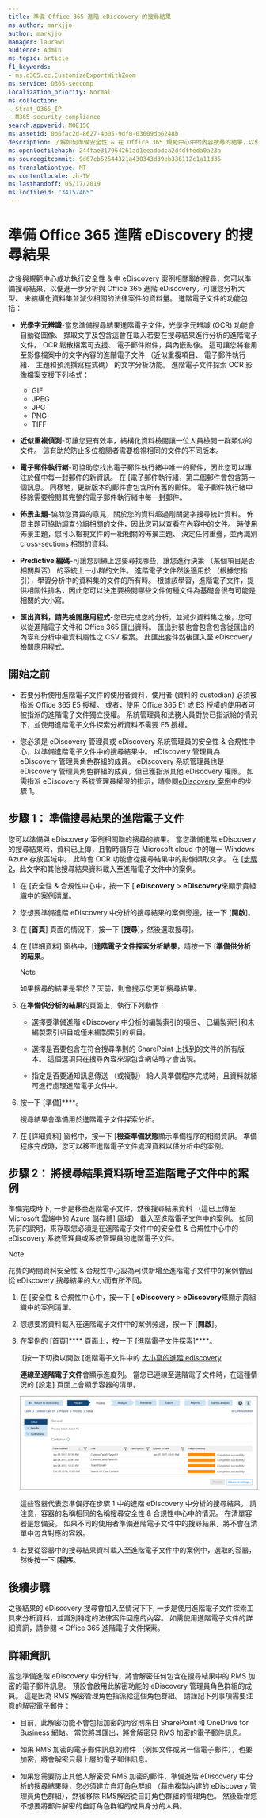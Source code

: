 ```yaml
---
title: 準備 Office 365 進階 eDiscovery 的搜尋結果
ms.author: markjjo
author: markjjo
manager: laurawi
audience: Admin
ms.topic: article
f1_keywords:
- ms.o365.cc.CustomizeExportWithZoom
ms.service: O365-seccomp
localization_priority: Normal
ms.collection:
- Strat_O365_IP
- M365-security-compliance
search.appverid: MOE150
ms.assetid: 0b6fac2d-8627-4b05-9df0-03609db6248b
description: 了解如何準備安全性 & 在 Office 365 規範中心中的內容搜尋的結果，以便進一步分析使用進階電子文件探索工具。
ms.openlocfilehash: 244fae317964261ad1eeadbdca2d4dffeda0a23a
ms.sourcegitcommit: 9d67cb52544321a430343d39eb336112c1a11d35
ms.translationtype: MT
ms.contentlocale: zh-TW
ms.lasthandoff: 05/17/2019
ms.locfileid: "34157465"
---
```

# <a name="prepare-search-results-for-office-365-advanced-ediscovery"></a>準備 Office 365 進階 eDiscovery 的搜尋結果

之後與規範中心成功執行安全性 & 中 eDiscovery 案例相關聯的搜尋，您可以準備搜尋結果，以便進一步分析與 Office 365 進階 eDiscovery，可讓您分析大型、 未結構化資料集並減少相關的法律案件的資料量。 進階電子文件的功能包括：
  
- **光學字元辨識**-當您準備搜尋結果進階電子文件，光學字元辨識 (OCR) 功能會自動從圖像、 擷取文字及包含這會在載入若要在搜尋結果進行分析的進階電子文件。 OCR 鬆散檔案可支援、 電子郵件附件，與內嵌影像。 這可讓您將套用至影像檔案中的文字內容的進階電子文件 （近似重複項目、 電子郵件執行緒、 主題和預測撰寫程式碼） 的文字分析功能。 進階電子文件探索 OCR 影像檔案支援下列格式：

    - GIF
    - JPEG
    - JPG
    - PNG
    - TIFF
    
- **近似重複偵測**-可讓您更有效率，結構化資料檢閱讓一位人員檢閱一群類似的文件。 這有助於防止多位檢閱者需要檢視相同的文件的不同版本。 
    
- **電子郵件執行緒**-可協助您找出電子郵件執行緒中唯一的郵件，因此您可以專注於僅中每一封郵件的新資訊。 在 [電子郵件執行緒，第二個郵件會包含第一個訊息。 同樣地，更新版本的郵件會包含所有舊的郵件。 電子郵件執行緒中移除需要檢閱其完整的電子郵件執行緒中每一封郵件。 
    
- **佈景主題**-協助您寶貴的意見，關於您的資料超過剛關鍵字搜尋統計資料。 佈景主題可協助調查分組相關的文件，因此您可以查看在內容中的文件。 時使用佈景主題，您可以檢視文件的一組相關的佈景主題、 決定任何重疊，並再識別 cross-sections 相關的資料。 
    
- **Predictive 編碼**-可讓您訓練上您要尋找哪些，讓您進行決策 （某個項目是否相關與否） 的系統上一小群的文件。 進階電子文件然後適用於 （根據您指引），學習分析中的資料集的文件的所有時。 根據該學習，進階電子文件，提供相關性排名，因此您可以決定要檢閱哪些文件何種文件為基礎會很有可能是相關的大小寫。 
    
- **匯出資料，請先檢閱應用程式**-您已完成您的分析，並減少資料集之後，您可以從進階電子文件和 Office 365 匯出資料。 匯出封裝也會包含包含從匯出的內容和分析中繼資料屬性之 CSV 檔案。 此匯出套件然後匯入至 eDiscovery 檢閱應用程式。 
    
## <a name="before-you-begin"></a>開始之前

- 若要分析使用進階電子文件的使用者資料，使用者 (資料的 custodian) 必須被指派 Office 365 E5 授權。 或者，使用 Office 365 E1 或 E3 授權的使用者可被指派的進階電子文件獨立授權。 系統管理員和法務人員對於已指派給的情況下，並使用進階電子文件探索分析資料不需要 E5 授權。 
    
- 您必須是 eDiscovery 管理員或 eDiscovery 系統管理員的安全性 & 合規性中心，以準備進階電子文件中的搜尋結果中。 eDiscovery 管理員為 eDiscovery 管理員角色群組的成員。 eDiscovery 系統管理員也是 eDiscovery 管理員角色群組的成員，但已獲指派其他 eDiscovery 權限。 如需指派 eDiscovery 系統管理員權限的指示，請參閱[eDiscovery 案例](ediscovery-cases.md#step-1-assign-ediscovery-permissions-to-potential-case-members)中的步驟 1。
    
## <a name="step-1-prepare-search-results-for-advanced-ediscovery"></a>步驟 1： 準備搜尋結果的進階電子文件

您可以準備與 eDiscovery 案例相關聯的搜尋的結果。 當您準備進階 eDiscovery 的搜尋結果時，資料已上傳，且暫時儲存在 Microsoft cloud 中的唯一 Windows Azure 存放區域中。 此時會 OCR 功能會從搜尋結果中的影像擷取文字。 在 [[步驟 2](#step-2-add-the-search-results-data-to-the-case-in-advanced-ediscovery)，此文字和其他搜尋結果資料載入至進階電子文件中的案例。
  
1. 在 [安全性 & 合規性中心中，按一下 [ **eDiscovery** \> **eDiscovery**來顯示貴組織中的案例清單。 
    
2. 您想要準備進階 eDiscovery 中分析的搜尋結果的案例旁邊，按一下 [**開啟**]。 
    
3. 在 [**首頁**] 頁面的情況下，按一下 [**搜尋**]，然後選取搜尋]。
    
4. 在 [詳細資料] 窗格中，[**進階電子文件探索分析結果**，請按一下 [**準備供分析的結果**。
    
    > [!NOTE]
    > 如果搜尋的結果是早於 7 天前，則會提示您更新搜尋結果。 
  
5. 在**準備供分析的結果**的頁面上，執行下列動作︰  
    
    - 選擇要準備進階 eDiscovery 中分析的編製索引的項目、 已編製索引和未編製索引項目或僅未編製索引的項目。
    
    - 選擇是否要包含在符合搜尋準則的 SharePoint 上找到的文件的所有版本。 這個選項只在搜尋內容來源包含網站時才會出現。
    
    - 指定是否要通知訊息傳送 （或複製） 給人員準備程序完成時，且資料就緒可進行處理進階電子文件中。
    
6. 按一下 [準備]****。
    
    搜尋結果會準備用於進階電子文件探索分析。
    
7. 在 [詳細資料] 窗格中，按一下 [**檢查準備狀態**顯示準備程序的相關資訊。 準備程序完成時，您可以移至進階電子文件處理資料以供分析中的案例。 
    
## <a name="step-2-add-the-search-results-data-to-the-case-in-advanced-ediscovery"></a>步驟 2： 將搜尋結果資料新增至進階電子文件中的案例
<a name="step2"> </a>

準備完成時下, 一步是移至進階電子文件，然後搜尋結果資料 （這已上傳至 Microsoft 雲端中的 Azure 儲存體] 區域） 載入至進階電子文件中的案例。 如同先前的說明，來存取您必須是在進階電子文件中的安全性 & 合規性中心中的 eDiscovery 系統管理員或系統管理員的進階電子文件。
  
> [!NOTE]
> 花費的時間資料安全性 & 合規性中心設為可供新增至進階電子文件中的案例會因從 eDiscovery 搜尋結果的大小而有所不同。 
  
1. 在 [安全性 & 合規性中心中，按一下 [ **eDiscovery** \> **eDiscovery**來顯示貴組織中的案例清單。 
    
2. 您想要將資料載入在進階電子文件中的案例旁邊，按一下 [**開啟**]。 
    
3. 在案例的 [首頁]**** 頁面上，按一下 [進階電子文件探索]****。 
    
    ![按一下切換以開啟 [進階電子文件中的 [大小寫的進階 ediscovery](media/8e34ba23-62e3-4e68-a530-b6ece39b54be.png)
  
    **連線至進階電子文件**會顯示進度列。 當您已連線至進階電子文件時，在這種情況的 [設定] 頁面上會顯示容器的清單。 
    
    ![這種情況會顯示在進階電子文件](media/8036e152-70dc-4bb7-9379-61c1ed8326b4.png)
  
     這些容器代表您準備好在步驟 1 中的進階 eDiscovery 中分析的搜尋結果。 請注意，容器的名稱相同的名稱搜尋安全性 & 合規性中心中的情況。 在清單容器是您備妥。 如果不同的使用者準備進階電子文件中的搜尋結果，將不會在清單中包含對應的容器。 
    
4. 若要從容器中的搜尋結果資料載入至進階電子文件中的案例中，選取的容器，然後按一下 [**程序**。
    
## <a name="next-steps"></a>後續步驟

之後結果的 eDiscovery 搜尋會加入至情況下下, 一步是使用進階電子文件探索工具來分析資料，並識別特定的法律案件回應的內容。 如需使用進階電子文件的詳細資訊，請參閱 < <b0>Office 365 進階電子文件探索</b0>。
  
## <a name="more-information"></a>詳細資訊

當您準備進階 eDiscovery 中分析時，將會解密任何包含在搜尋結果中的 RMS 加密的電子郵件訊息。 預設會啟用此解密功能的 eDiscovery 管理員角色群組的成員。 這是因為 RMS 解密管理角色指派給這個角色群組。 請謹記下列事項需要注意的解密電子郵件：
  
- 目前，此解密功能不會包括加密的內容則來自 SharePoint 和 OneDrive for Business 網站。 當您將其匯出，將會解密只 RMS 加密的電子郵件訊息。
    
- 如果 RMS 加密的電子郵件訊息的附件 （例如文件或另一個電子郵件），也要加密，將會解密只最上層的電子郵件訊息。
    
- 如果您需要防止其他人解密受 RMS 加密的郵件，準備進階 eDiscovery 中分析的搜尋結果時，您必須建立自訂角色群組 （藉由複製內建的 eDiscovery 管理員角色群組），然後移除 RMS解密從自訂角色群組的管理角色。 然後新增您不想要將郵件解密的自訂角色群組的成員身分的人員。
